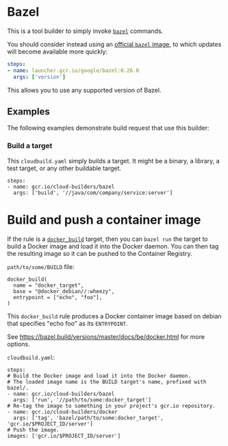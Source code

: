 # Bazel

This is a tool builder to simply invoke [`bazel`](https://bazel.io) commands.

You should consider instead using an [official `bazel`
image](https://launcher.gcr.io/google/bazel), to which updates will become
available more quickly:

```yaml
steps:
- name: launcher.gcr.io/google/bazel:0.26.0
  args: ['version']
```

This allows you to use any supported version of Bazel.

## Examples

The following examples demonstrate build request that use this builder:

### Build a target

This `cloudbuild.yaml` simply builds a target. It might be a binary, a library,
a test target, or any other buildable target.

```
steps:
- name: gcr.io/cloud-builders/bazel
  args: ['build', '//java/com/company/service:server']
```

# Build and push a container image

If the rule is a [`docker_build`](https://bazel.build/versions/master/docs/be/docker.html#docker_build)
target, then you can `bazel run` the target to build a Docker image and load
it into the Docker daemon.  You can then tag the resulting image so it can be
pushed to the Container Registry.

`path/to/some/BUILD` file:

```
docker_build(
  name = "docker_target",
  base = "@docker_debian//:wheezy",
  entrypoint = ["echo", "foo"],
)
```

This `docker_build` rule produces a Docker container image based on debian that
specifies "echo foo" as its `ENTRYPOINT`.

See https://bazel.build/versions/master/docs/be/docker.html for more options.

`cloudbuild.yaml`:

```
steps:
# Build the Docker image and load it into the Docker daemon.
# The loaded image name is the BUILD target's name, prefixed with bazel/.
- name: gcr.io/cloud-builders/bazel
  args: ['run', '//path/to/some:docker_target']
# Re-tag the image to something in your project's gcr.io repository.
- name: gcr.io/cloud-builders/docker
  args: ['tag', 'bazel/path/to/some:docker_target', 'gcr.io/$PROJECT_ID/server']
# Push the image.
images: ['gcr.io/$PROJECT_ID/server']
```
